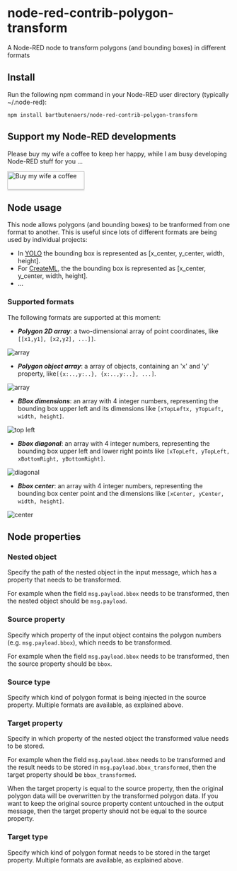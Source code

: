 # node-red-contrib-polygon-transform
A Node-RED node to transform polygons (and bounding boxes) in different formats

## Install
Run the following npm command in your Node-RED user directory (typically ~/.node-red):
```
npm install bartbutenaers/node-red-contrib-polygon-transform
```

## Support my Node-RED developments

Please buy my wife a coffee to keep her happy, while I am busy developing Node-RED stuff for you ...

<a href="https://www.buymeacoffee.com/bartbutenaers" target="_blank"><img src="https://www.buymeacoffee.com/assets/img/custom_images/orange_img.png" alt="Buy my wife a coffee" style="height: 41px !important;width: 174px !important;box-shadow: 0px 3px 2px 0px rgba(190, 190, 190, 0.5) !important;-webkit-box-shadow: 0px 3px 2px 0px rgba(190, 190, 190, 0.5) !important;" ></a>

## Node usage

This node allows polygons (and bounding boxes) to be tranformed from one format to another.  This is useful since lots of different formats are being used by individual projects:
+ In [YOLO](https://pjreddie.com/darknet/yolo/) the bounding box is represented as [x_center, y_center, width, height].
+ For [CreateML](https://developer.apple.com/machine-learning/create-ml/), the the bounding box is represented as [x_center, y_center, width, height].
+ ...

### Supported formats

The following formats are supported at this moment:

+ ***Polygon 2D array***: a two-dimensional array of point coordinates, like `[[x1,y1], [x2,y2], ...]]`.

![array](https://user-images.githubusercontent.com/14224149/147199516-51aa7bb4-4fc5-4dc3-8799-6fbf072541c6.png)

+ ***Polygon object array***: a array of objects, containing an 'x' and 'y' property, like`[{x:..,y:..}, {x:..,y:..}, ...]`.

![array](https://user-images.githubusercontent.com/14224149/147199516-51aa7bb4-4fc5-4dc3-8799-6fbf072541c6.png)

+ ***BBox dimensions***: an array with 4 integer numbers, representing the bounding box upper left and its dimensions like `[xTopLeftx, yTopLeft, width, height]`.

![top left](https://user-images.githubusercontent.com/14224149/147199432-93ca3457-ae59-47a3-92ab-e9c74c71d78d.png)

+ ***Bbox diagonal***: an array with 4 integer numbers, representing the bounding box upper left and lower right points like `[xTopLeft, yTopLeft, xBottomRight, yBottomRight]`.

![diagonal](https://user-images.githubusercontent.com/14224149/147199655-ab2743df-a040-4383-9d6e-b6c0ae5483b2.png)

+ ***Bbox center***: an array with 4 integer numbers, representing the bounding box center point and the dimensions like `[xCenter, yCenter, width, height]`.

![center](https://user-images.githubusercontent.com/14224149/147199580-b0047a32-41e8-4eee-811e-3ed3559d2a44.png)

## Node properties

### Nested object
Specify the path of the nested object in the input message, which has a property that needs to be transformed.

For example when the field `msg.payload.bbox` needs to be transformed, then the nested object should be `msg.payload`.

### Source property
Specify which property of the input object contains the polygon numbers (e.g. `msg.payload.bbox`), which needs to be transformed.

For example when the field `msg.payload.bbox` needs to be transformed, then the source property should be `bbox`.

### Source type
Specify which kind of polygon format is being injected in the source property.  Multiple formats are available, as explained above.
  
### Target property
Specify in which property of the nested object the transformed value needs to be stored.

For example when the field `msg.payload.bbox` needs to be transformed and the result needs to be stored in `msg.payload.bbox_transformed`, then the target property should be `bbox_transformed`.

When the target property is equal to the source property, then the original polygon data will be overwritten by the transformed polygon data.  If you want to keep the original source property content untouched in the output message, then the target property should not be equal to the source property.
  
### Target type
Specify which kind of polygon format needs to be stored in the target property.  Multiple formats are available, as explained above.
